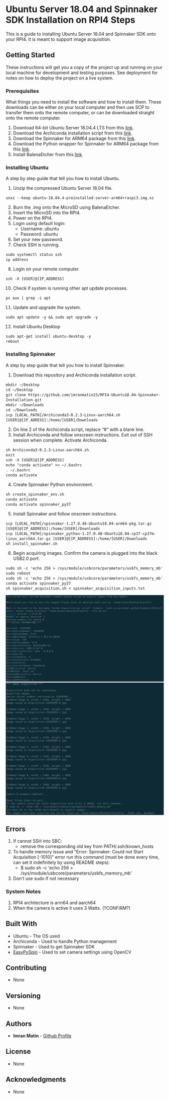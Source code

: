 # Ubuntu Server 18.04 and Spinnaker SDK Installation on RPI4 Steps

This is a guide to installing Ubuntu Server 18.04 and Spinnaker SDK onto your RPI4. It is meant to support
image acquisition.

## Getting Started

These instructions will get you a copy of the project up and running on your local machine for development and testing purposes. See deployment for notes on how to deploy the project on a live system.

### Prerequisites

What things you need to install the software and how to install them. These downloads can be either on your local computer
and then use SCP to transfer them onto the remote computer, or can be downloaded straight onto the remote computer.

1. Download 64-bit Ubuntu Server 18.04.4 LTS from this [link](https://ubuntu.com/download/raspberry-pi/thank-you?version=18.04.4&architecture=arm64+raspi3).
2. Download the Archiconda installation script from this [link](https://github.com/Archiconda/build-tools/releases).
3. Download the Spinnaker for ARM64 package from this [link](https://flir.app.boxcn.net/v/SpinnakerSDK/file/546291925389).
4. Download the Python wrapper for Spinnaker for ARM64 package from this [link](https://flir.app.boxcn.net/v/SpinnakerSDK/file/546280393001).
5. Install BalenaEtcher from this [link](https://www.balena.io/etcher/).


### Installing Ubuntu

A step by step guide that tell you how to install Ubuntu.

1. Unzip the compressed Ubuntu Server 18.04 file.
```
unxz --keep ubuntu-18.04.4-preinstalled-server-arm64+raspi3.img.xz
```
2. Burn the .img onto the MicroSD using BalenaEtcher.
3. Insert the MicroSD into the RPI4.
4. Power on the RPI4.
5. Login using default login:
    - Username: ubuntu
    - Password: ubuntu
6. Set your new password.
7. Check SSH is running.
```
sudo systemctl status ssh
ip address
```
8. Login on your remote computer.
```
ssh -X [USER]@[IP_ADDRESS]
```
10. Check if system is running other apt update processes.
```
ps aux | grep -i apt
```
11. Update and upgrade the system.
```
sudo apt update -y && sudo apt upgrade -y
```
12. Install Ubuntu Desktop
```
sudo apt-get install ubuntu-desktop -y
reboot
```


### Installing Spinnaker

A step by step guide that tell you how to install Spinnaker.

1. Download this repository and Archiconda installation script.
```
mkdir ~/Desktop
cd ~/Desktop
git clone https://github.com/imranmatin23/RPI4-Ubuntu18.04-Spinnaker-Installation.git
mkdir ~/Downloads
cd ~/Downloads
scp [LOCAL_PATH]/Archiconda3-0.2.3-Linux-aarch64.sh [USER]@[IP_ADRESS]:/home/[USER]/Downloads 
```
2. On line 2 of the Archiconda script, replace “#” with a blank line.
3. Install Archiconda and follow onscreen instructions. Exit out of SSH session when complete. Activate Archiconda.
```
sh Archiconda3-0.2.3-Linux-aarch64.sh
exit
ssh -X [USER]@[IP_ADDRESS]
echo "conda activate" >> ~/.bashrc
. ~/.bashrc
conda activate
```
4. Create Spinnaker Python environment.
```
sh create_spinnaker_env.sh
conda activate
conda activate spinnaker_py37
```
5. Install Spinnaker and follow onscreen instructions.
```
scp [LOCAL_PATH]/spinnaker-1.27.0.48-Ubuntu18.04-arm64-pkg.tar.gz [USER]@[IP_ADDRESS]:/home/[USER]/Downloads
scp [LOCAL_PATH]/spinnaker_python-1.27.0.48-Ubuntu18.04-cp37-cp37m-linux_aarch64.tar.gz [USER]@[IP_ADDRESS]:/home/[USER]/Downloads
sh install_spinnaker.sh
```
6. Begin acquiring images. Confirm the camera is plugged into the black USB2.0 port.
```
sudo sh -c 'echo 256 > /sys/module/usbcore/parameters/usbfs_memory_mb'
sudo reboot
sudo sh -c 'echo 256 > /sys/module/usbcore/parameters/usbfs_memory_mb'
conda activate spinnaker_py37
sh spinnaker_acquisition.sh < spinnaker_acquisition_inputs.txt
```

![Example Camera Acquisition Output 1](images/example_acquisition1.png)
![Example Camera Acquisition Output 2](images/example_acquisition2.png)

## Errors

1. If cannot SSH into SBC:
    - remove the corresponding old key from PATH/.ssh/known_hosts
2. To handle memory issue and "Error: Spinnaker: Could not Start Acquisition [-1010]" error run this command (must be done every time, can set it indefinitely by using README steps):
    - $ sudo sh -c 'echo 256 > /sys/module/usbcore/parameters/usbfs_memory_mb'
3. Don’t use sudo if not necessary

### System Notes

1. RPI4 architecture is arm64 and aarch64
2. When the camera is active it uses 3 Watts. (?CONFIRM?)

## Built With

* Ubuntu - The OS used
* Archiconda - Used to handle Python management
* Spinnaker - Used to get Spinnaker SDK
* [EasyPySpin](https://github.com/elerac/EasyPySpin) - Used to set camera settings using OpenCV

## Contributing

* None

## Versioning

* None

## Authors

* **Imran Matin** - [Github Profile](https://github.com/imranmatin23)

## License

* None

## Acknowledgments

* None


